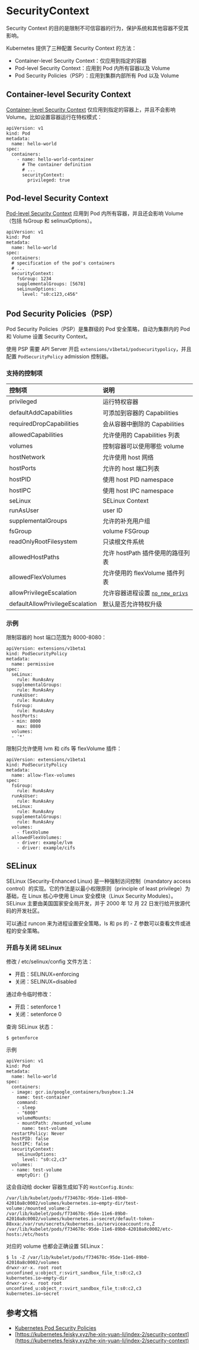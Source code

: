 # SecurityContext

Security Context 的目的是限制不可信容器的行为，保护系统和其他容器不受其影响。

Kubernetes 提供了三种配置 Security Context 的方法：

* Container-level Security Context：仅应用到指定的容器
* Pod-level Security Context：应用到 Pod 内所有容器以及 Volume
* Pod Security Policies（PSP）：应用到集群内部所有 Pod 以及 Volume

## Container-level Security Context <a id="container-level-security-context"></a>

​[Container-level Security Context](https://kubernetes.io/docs/api-reference/v1.6/#securitycontext-v1-core) 仅应用到指定的容器上，并且不会影响 Volume。比如设置容器运行在特权模式：

```text
apiVersion: v1
kind: Pod
metadata:
  name: hello-world
spec:
  containers:
    - name: hello-world-container
      # The container definition
      # ...
      securityContext:
        privileged: true
```

## Pod-level Security Context <a id="pod-level-security-context"></a>

​[Pod-level Security Context](https://kubernetes.io/docs/api-reference/v1.6/#podsecuritycontext-v1-core) 应用到 Pod 内所有容器，并且还会影响 Volume（包括 fsGroup 和 selinuxOptions）。

```text
apiVersion: v1
kind: Pod
metadata:
  name: hello-world
spec:
  containers:
  # specification of the pod's containers
  # ...
  securityContext:
    fsGroup: 1234
    supplementalGroups: [5678]
    seLinuxOptions:
      level: "s0:c123,c456"
```

## Pod Security Policies（PSP） <a id="pod-security-policies-psp"></a>

Pod Security Policies（PSP）是集群级的 Pod 安全策略，自动为集群内的 Pod 和 Volume 设置 Security Context。

使用 PSP 需要 API Server 开启 `extensions/v1beta1/podsecuritypolicy`，并且配置 `PodSecurityPolicy` admission 控制器。

### 支持的控制项 <a id="zhi-chi-de-kong-zhi-xiang"></a>

| 控制项 | 说明 |
| :--- | :--- |
| privileged | 运行特权容器 |
| defaultAddCapabilities | 可添加到容器的 Capabilities |
| requiredDropCapabilities | 会从容器中删除的 Capabilities |
| allowedCapabilities | 允许使用的 Capabilities 列表 |
| volumes | 控制容器可以使用哪些 volume |
| hostNetwork | 允许使用 host 网络 |
| hostPorts | 允许的 host 端口列表 |
| hostPID | 使用 host PID namespace |
| hostIPC | 使用 host IPC namespace |
| seLinux | SELinux Context |
| runAsUser | user ID |
| supplementalGroups | 允许的补充用户组 |
| fsGroup | volume FSGroup |
| readOnlyRootFilesystem | 只读根文件系统 |
| allowedHostPaths | 允许 hostPath 插件使用的路径列表 |
| allowedFlexVolumes | 允许使用的 flexVolume 插件列表 |
| allowPrivilegeEscalation | 允许容器进程设置 [`no_new_privs`](https://www.kernel.org/doc/Documentation/prctl/no_new_privs.txt)​ |
| defaultAllowPrivilegeEscalation | 默认是否允许特权升级 |

### 示例 <a id="shi-li"></a>

限制容器的 host 端口范围为 8000-8080：

```text
apiVersion: extensions/v1beta1
kind: PodSecurityPolicy
metadata:
  name: permissive
spec:
  seLinux:
    rule: RunAsAny
  supplementalGroups:
    rule: RunAsAny
  runAsUser:
    rule: RunAsAny
  fsGroup:
    rule: RunAsAny
  hostPorts:
  - min: 8000
    max: 8080
  volumes:
  - '*'
```

 限制只允许使用 lvm 和 cifs 等 flexVolume 插件：

```text
apiVersion: extensions/v1beta1
kind: PodSecurityPolicy
metadata:
  name: allow-flex-volumes
spec:
  fsGroup:
    rule: RunAsAny
  runAsUser:
    rule: RunAsAny
  seLinux:
    rule: RunAsAny
  supplementalGroups:
    rule: RunAsAny
  volumes:
    - flexVolume
  allowedFlexVolumes: 
    - driver: example/lvm
    - driver: example/cifs
```

## SELinux <a id="selinux"></a>

SELinux \(Security-Enhanced Linux\) 是一种强制访问控制（mandatory access control）的实现。它的作法是以最小权限原则（principle of least privilege）为基础，在 Linux 核心中使用 Linux 安全模块（Linux Security Modules）。SELinux 主要由美国国家安全局开发，并于 2000 年 12 月 22 日发行给开放源代码的开发社区。

可以通过 runcon 来为进程设置安全策略，ls 和 ps 的 - Z 参数可以查看文件或进程的安全策略。

### 开启与关闭 SELinux <a id="kai-qi-yu-guan-bi-selinux"></a>

修改 / etc/selinux/config 文件方法：

* 开启：SELINUX=enforcing
* 关闭：SELINUX=disabled

通过命令临时修改：

* 开启：setenforce 1
* 关闭：setenforce 0

查询 SELinux 状态：

```text
$ getenforce
```

 示例

```text
apiVersion: v1
kind: Pod
metadata:
  name: hello-world
spec:
  containers:
  - image: gcr.io/google_containers/busybox:1.24
    name: test-container
    command:
    - sleep
    - "6000"
    volumeMounts:
    - mountPath: /mounted_volume
      name: test-volume
  restartPolicy: Never
  hostPID: false
  hostIPC: false
  securityContext:
    seLinuxOptions:
      level: "s0:c2,c3"
  volumes:
  - name: test-volume
    emptyDir: {}
```

 这会自动给 docker 容器生成如下的 `HostConfig.Binds`:

```text
/var/lib/kubelet/pods/f734678c-95de-11e6-89b0-42010a8c0002/volumes/kubernetes.io~empty-dir/test-volume:/mounted_volume:Z
/var/lib/kubelet/pods/f734678c-95de-11e6-89b0-42010a8c0002/volumes/kubernetes.io~secret/default-token-88xxa:/var/run/secrets/kubernetes.io/serviceaccount:ro,Z
/var/lib/kubelet/pods/f734678c-95de-11e6-89b0-42010a8c0002/etc-hosts:/etc/hosts
```

 对应的 volume 也都会正确设置 SELinux：

```text
$ ls -Z /var/lib/kubelet/pods/f734678c-95de-11e6-89b0-42010a8c0002/volumes
drwxr-xr-x. root root unconfined_u:object_r:svirt_sandbox_file_t:s0:c2,c3 kubernetes.io~empty-dir
drwxr-xr-x. root root unconfined_u:object_r:svirt_sandbox_file_t:s0:c2,c3 kubernetes.io~secret
```



## 参考文档 <a id="can-kao-wen-dang"></a>

* ​[Kubernetes Pod Security Policies](https://kubernetes.io/docs/concepts/policy/pod-security-policy/)​
* [https://kubernetes.feisky.xyz/he-xin-yuan-li/index-2/security-context](https://kubernetes.feisky.xyz/he-xin-yuan-li/index-2/security-context)


